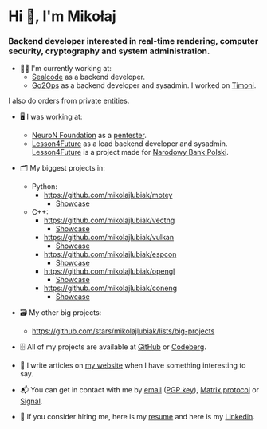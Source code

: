 # Hi 👋, I'm Mikołaj

### Backend developer interested in real-time rendering, computer security, cryptography and system administration.

- 🧑‍💻️ I'm currently working at:
    - [Sealcode](https://www.sealcode.it/) as a backend developer.
    - [Go2Ops](https://go2ops.com/) as a backend developer and sysadmin. I worked on [Timoni](https://timoni.io/).

I also do orders from private entities.

- 🖥️ I was working at:
    - [NeuroN Foundation](https://neuronfoundation.com/) as a [pentester](https://web.archive.org/web/20230902084403/http://neuronfoundation.com/).
    - [Lesson4Future](https://lesson4future.com/) as a lead backend developer and sysadmin. [Lesson4Future](https://lesson4future.com/) is a project made for [Narodowy Bank Polski](https://nbp.pl/).

- 🗂 My biggest projects in:
    - Python:
        - https://github.com/mikolajlubiak/motey
            - [Showcase](https://video.infosec.exchange/w/p/7LLkXivqVndR5VQTDbKZFP)
    - C++:
        - https://github.com/mikolajlubiak/vectng
            - [Showcase](https://video.infosec.exchange/w/p/cFLjJxXbA5sT9ioXFT26Zq)
        - https://github.com/mikolajlubiak/vulkan
            - [Showcase](https://video.infosec.exchange/w/p/15nyK7rmMetaHcmsGfL5Rr)
        - https://github.com/mikolajlubiak/espcon
            - [Showcase](https://video.infosec.exchange/w/p/oQ5QCWFV5TxV9F3JkxzUYx)
        - https://github.com/mikolajlubiak/opengl
            - [Showcase](https://video.infosec.exchange/w/p/d7xkDsy53yBbSm1drRUSRs)
        - https://github.com/mikolajlubiak/coneng
            - [Showcase](https://video.infosec.exchange/w/p/f3rbPWUWt5zTMZsLAJ3SMP)

- 🗃 My other big projects:
    - https://github.com/stars/mikolajlubiak/lists/big-projects

- 🗄 All of my projects are available at [GitHub](https://github.com/mikolajlubiak) or [Codeberg](https://codeberg.org/mikolajlubiak).

- 📰 I write articles on [my website](https://lubiak.pages.dev/) when I have something interesting to say.

- 📬 You can get in contact with me by [email](mailto:lubiak@proton.me) ([PGP key](https://keys.openpgp.org/search?q=lubiak%40proton.me)), [Matrix protocol](https://matrix.to/#/@galanonim:matrix.org) or [Signal](https://signal.me/#eu/nq4qY30m4xgeCZ7R5IGoSUGbBK0n8Jg1Axi0cxbl3zAQdo3ikJVFioC/didTHi/F).

- 📄 If you consider hiring me, here is my [resume](https://lubiak.pages.dev/resume.pdf) and here is my [Linkedin](https://www.linkedin.com/in/lubiak/).

